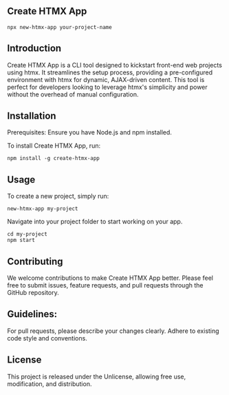 ## Create HTMX App
```
npx new-htmx-app your-project-name
```
## Introduction
Create HTMX App is a CLI tool designed to kickstart front-end web projects using htmx. It streamlines the setup process, providing a pre-configured environment with htmx for dynamic, AJAX-driven content. This tool is perfect for developers looking to leverage htmx's simplicity and power without the overhead of manual configuration.

## Installation
Prerequisites: Ensure you have Node.js and npm installed.

To install Create HTMX App, run:

```
npm install -g create-htmx-app
```

## Usage
To create a new project, simply run:
```
new-htmx-app my-project
```

Navigate into your project folder to start working on your app.
```
cd my-project
npm start
```


## Contributing
We welcome contributions to make Create HTMX App better. Please feel free to submit issues, feature requests, and pull requests through the GitHub repository.

## Guidelines:

For pull requests, please describe your changes clearly.
Adhere to existing code style and conventions.

## License
This project is released under the Unlicense, allowing free use, modification, and distribution.